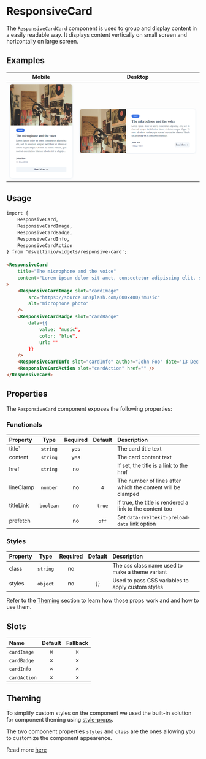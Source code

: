 # ResponsiveCard

The `ResponsiveCardCard` component is used to group and display content in a easily readable way. It displays content vertically on small screen and horizontally on large screen.

## Examples

| Mobile                                   | Desktop |
| :--------------------------------------: | :-----------: |
| ![](./assets/images/mobile.png "mobile") | ![](./assets/images/desktop.png "desktop") |

## Usage

```html
import {
    ResponsiveCard,
    ResponsiveCardImage,
    ResponsiveCardBadge,
    ResponsiveCardInfo,
    ResponsiveCardAction
} from '@sveltinio/widgets/responsive-card';

<ResponsiveCard
    title="The microphone and the voice"
    content="Lorem ipsum dolor sit amet, consectetur adipiscing elit, sed do eiusmod tempor incididunt..."
>
    <ResponsiveCardImage slot="cardImage"
        src="https://source.unsplash.com/600x400/?music"
        alt="microphone photo"
    />
    <ResponsiveCardBadge slot="cardBadge"
        data={{
            value: "music",
            color: "blue",
            url: ""
        }}
    />
    <ResponsiveCardInfo slot="cardInfo" author="John Foo" date="13 Dec 2022" />
    <ResponsiveCardAction slot="cardAction" href="" />
</ResponsiveCard>
```

## Properties

The `ResponsiveCard` component exposes the following properties:

### Functionals

| Property     | Type          | Required | Default | Description                                                 |
| :----------- | :-----------: | :------: | :-----: | :---------------------------------------------------------- |
| title`       | `string`      |   yes    |         | The card title text                                         |
| content      | `string`      |   yes    |         | The card content text                                       |
| href         | `string`      |    no    |         | If set, the title is a link to the href                     |
| lineClamp    | `number`      |    no    | `4`     | The number of lines after which the content will be clamped |
| titleLink    | `boolean`     |    no    | `true`  | if true, the title is rendered a link to the content too    |
| prefetch     |               |    no    | `off`   | Set `data-sveltekit-preload-data` link option               |

### Styles

| Property  | Type     | Required | Default | Description                                                 |
| :-------- | :------: | :------: | :-----: | :---------------------------------------------------------- |
| class     | `string` |    no    |         | The css class name used to make a theme variant             |
| styles    | `object` |    no    |   `{}`  | Used to pass CSS variables to apply custom styles           |

Refer to the [Theming](#theming) section to learn how those props work and and how to use them.

## Slots

| Name         | Default | Fallback |
| :----------- | :-----: | :------: |
| `cardImage`  | ✗       |    ✗     |
| `cardBadge`  | ✗       |    ✗     |
| `cardInfo`   | ✗       |    ✗     |
| `cardAction` | ✗       |    ✗     |

## Theming

To simplify custom styles on the component we used the built-in solution for component theming using [style-props].

The two component properties `styles` and `class` are the ones allowing you to customize the component appearence.

Read more [here](./THEMING.md)

<!-- Resources -->
[style-props]: https://svelte.dev/docs#template-syntax-component-directives---style-props
